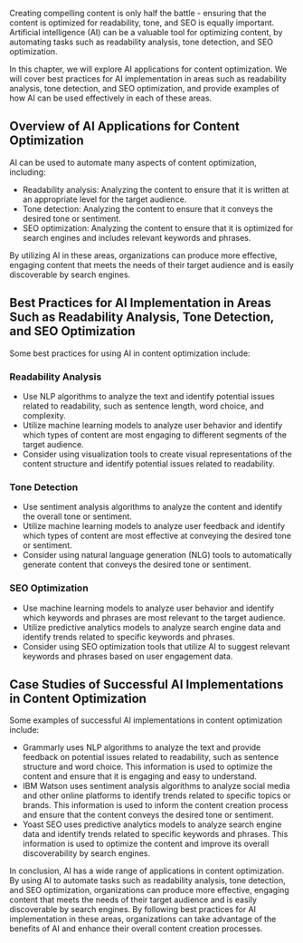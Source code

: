 

Creating compelling content is only half the battle - ensuring that the content is optimized for readability, tone, and SEO is equally important. Artificial intelligence (AI) can be a valuable tool for optimizing content, by automating tasks such as readability analysis, tone detection, and SEO optimization.

In this chapter, we will explore AI applications for content optimization. We will cover best practices for AI implementation in areas such as readability analysis, tone detection, and SEO optimization, and provide examples of how AI can be used effectively in each of these areas.

Overview of AI Applications for Content Optimization
----------------------------------------------------

AI can be used to automate many aspects of content optimization, including:

* Readability analysis: Analyzing the content to ensure that it is written at an appropriate level for the target audience.
* Tone detection: Analyzing the content to ensure that it conveys the desired tone or sentiment.
* SEO optimization: Analyzing the content to ensure that it is optimized for search engines and includes relevant keywords and phrases.

By utilizing AI in these areas, organizations can produce more effective, engaging content that meets the needs of their target audience and is easily discoverable by search engines.

Best Practices for AI Implementation in Areas Such as Readability Analysis, Tone Detection, and SEO Optimization
----------------------------------------------------------------------------------------------------------------

Some best practices for using AI in content optimization include:

### Readability Analysis

* Use NLP algorithms to analyze the text and identify potential issues related to readability, such as sentence length, word choice, and complexity.
* Utilize machine learning models to analyze user behavior and identify which types of content are most engaging to different segments of the target audience.
* Consider using visualization tools to create visual representations of the content structure and identify potential issues related to readability.

### Tone Detection

* Use sentiment analysis algorithms to analyze the content and identify the overall tone or sentiment.
* Utilize machine learning models to analyze user feedback and identify which types of content are most effective at conveying the desired tone or sentiment.
* Consider using natural language generation (NLG) tools to automatically generate content that conveys the desired tone or sentiment.

### SEO Optimization

* Use machine learning models to analyze user behavior and identify which keywords and phrases are most relevant to the target audience.
* Utilize predictive analytics models to analyze search engine data and identify trends related to specific keywords and phrases.
* Consider using SEO optimization tools that utilize AI to suggest relevant keywords and phrases based on user engagement data.

Case Studies of Successful AI Implementations in Content Optimization
---------------------------------------------------------------------

Some examples of successful AI implementations in content optimization include:

* Grammarly uses NLP algorithms to analyze the text and provide feedback on potential issues related to readability, such as sentence structure and word choice. This information is used to optimize the content and ensure that it is engaging and easy to understand.
* IBM Watson uses sentiment analysis algorithms to analyze social media and other online platforms to identify trends related to specific topics or brands. This information is used to inform the content creation process and ensure that the content conveys the desired tone or sentiment.
* Yoast SEO uses predictive analytics models to analyze search engine data and identify trends related to specific keywords and phrases. This information is used to optimize the content and improve its overall discoverability by search engines.

In conclusion, AI has a wide range of applications in content optimization. By using AI to automate tasks such as readability analysis, tone detection, and SEO optimization, organizations can produce more effective, engaging content that meets the needs of their target audience and is easily discoverable by search engines. By following best practices for AI implementation in these areas, organizations can take advantage of the benefits of AI and enhance their overall content creation processes.
